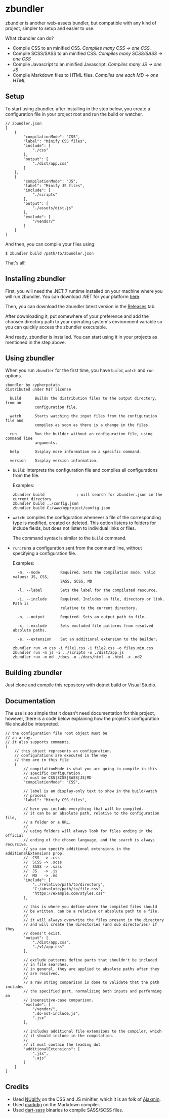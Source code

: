 # zbundler

zbundler is another web-assets bundler, but compatible with any kind of project, simpler to setup and easier to use.

What zbundler can do?

- Compile CSS to an minified CSS. *Compiles many CSS -> one CSS.*
- Compile SCSS/SASS to an minified CSS. *Compiles many SCSS/SASS -> one CSS*
- Compile Javascript to an minified Javascript. *Compiles many JS -> one JS*
- Compile Markdown files to HTML files. *Compiles one each MD -> one HTML*

## Setup

To start using zbundler, after installing in the step below, you create a configuration file in your project root and run the build or watcher.

```jsonc
// zbundler.json
[
    {
        "compilationMode": "CSS",
        "label": "Minify CSS files",
        "include": [
            "./css"
        ],
        "output": [
            "./dist/app.css"
        ]
    },
    {
        "compilationMode": "JS",
        "label": "Minify JS files",
        "include": [
            "./scripts"
        ],
        "output": [
            "./assets/dist.js"
        ],
        "exclude": [
            "/vendor/"
        ]
    }
]
```

And then, you can compile your files using:

```
$ zbundler build /path/to/zbundler.json
```

That's all!

## Installing zbundler

First, you will need the .NET 7 runtime installed on your machine where you will run zbundler. You can download .NET for your platform [here](https://dotnet.microsoft.com/pt-br/download/dotnet/7.0).

Then, you can download the zbundler latest version in the [Releases](https://github.com/CypherPotato/zbundler) tab.

After downloading it, put somewhere of your preference and add the choosen directory path to your operating system's environment variable so you can quickly access the zbundler executable.

And ready, zbundler is installed. You can start using it in your projects as mentioned in the step above.

## Using zbundler

When you run `zbundler` for the first time, you have `build`, `watch` and `run` options.

```
zbundler by cypherpotato
distributed under MIT license

  build      Builds the distribution files to the output directory, from an
             configuration file.

  watch      Starts watching the input files from the configuration file and
             compiles as soon as there is a change in the files.

  run        Run the builder without an configuration file, using command line
             arguments.

  help       Display more information on a specific command.

  version    Display version information.
```

- `build`: interprets the configuration file and compiles all configurations from the file.

    Examples:

    ```
    zbundler build              ; will search for zbundler.json in the current directory
    zbundler build ../config.json
    zbundler build C:/www/myproject/config.json
    ```

- `watch`: compiles the configuration whenever a file of the corresponding type is
  modified, created or deleted. This option listens to folders for include fields,
  but does not listen to individual links or files.

    The command syntax is similar to the `build` command.

- `run`: runs a configuration sent from the command line, without specifying a configuration file.

    Examples:
 
    ```
      -m, --mode         Required. Sets the compilation mode. Valid values: JS, CSS,
                         SASS, SCSS, MD

      -l, --label        Sets the label for the compilated resource.

      -i, --include      Required. Includes an file, directory or link. Path is
                         relative to the current directory.

      -o, --output       Required. Sets an output path to file.

      -x, --exclude      Sets excluded file patterns from resolved absolute paths.

      -e, --extension    Set an additional extension to the builder.

    zbundler run -m css -i file1.css -i file2.css -o files.min.css
    zbundler run -m js -i ../scripts -o ./dist/app.js
    zbundler run -m md ./docs -o ./docs/html -x .html -x .md2
    ```    

## Building zbundler

Just clone and compile this repository with dotnet build or Visual Studio.

## Documentation

The use is so simple that it doesn't need documentation for this project, however, there is a code below explaining how the project's configuration file should be interpreted.

```jsonc
// the configuration file root object must be
// an array.
// it also supports comments.
[
    // this object represents an configuration.
    // configurations are executed in the way
    // they are in this file
    {
        // compilationMode is what you are going to compile in this
        // specific configuration.
        // must be CSS|SCSS|SASS|JS|MD
        "compilationMode": "CSS",

        // label is an display-only text to show in the build/watch
        // process
        "label": "Minify CSS files",

        // here you include everything that will be compiled.
        // it can be an absolute path, relative to the configuration file,
        // a folder or a URL.
        //
        // using folders will always look for files ending in the official
        // ending of the chosen language, and the search is always recursive.
        // you can specify additional extensions in the additionalExtensions prop.
        //  CSS  -> .css
        //  SCSS -> .scss
        //  SASS -> .sass
        //  JS   -> .js
        //  MD   -> .md
        "include": [
            "../relative/path/to/directory",
            "C:/absolute/path/to/file.css",
            "https://example.com/styles.css"
        ],

        // this is where you define where the compiled files should
        // be written. can be a relative or absolute path to a file.
        // 
        // it will always overwrite the files present in the directory
        // and will create the directories (and sub directories) if they
        // doens't exist.
        "output": [
            "./dist/app.css",
            "./v1/app.css"
        ],

        // exclude patterns define parts that shouldn't be included
        // in file searches.
        // in general, they are applied to absolute paths after they
        // are resolved.
        // 
        // a raw string comparison is done to validate that the path includes
        // the specified part, normalizing both inputs and performing an
        // insensitive-case comparison.
        "exclude": [
            "/vendor/",
            ".do-not-include.js",
            ".jsx"
        ],

        // includes additional file extensions to the compiler, which
        // it should include in the compilation.
        //
        // it must contain the leading dot
        "additionalExtensions": [
            ".jsx",
            ".ajs"
        ]
    }
]
```

## Credits

- Used [NUglify](https://github.com/trullock/NUglify) on the CSS and JS minifier, which it is an folk of [Ajaxmin](https://github.com/microsoft/ajaxmin).
- Used [markdig](https://github.com/xoofx/markdig) on the Markdown compiler.
- Used [dart-sass](https://github.com/sass/dart-sass) binaries to compile SASS/SCSS files.